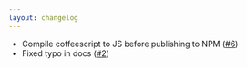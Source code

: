 ```yaml
---
layout: changelog
---
```

  * Compile coffeescript to JS before publishing to NPM ([#6](https://github.com/slackapi/node-slack-client/pull/6))
  * Fixed typo in docs ([#2](https://github.com/slackapi/node-slack-client/pull/2/files))